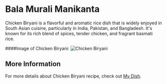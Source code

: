# Bala Murali Manikanta
Chicken Biryani is a flavorful and aromatic rice dish that is widely enjoyed in South Asian cuisine, particularly in India, Pakistan, and Bangladesh. It's known for its rich blend of spices, tender chicken, and fragrant basmati rice.

####Image of Chicken Biryani:
![Chicken Biryani](Chicken-Biryani.jpg)
## More Information

For more details about Chicken Biryani recipe, check out [My Dish](https://www.indianhealthyrecipes.com/chicken-biryani-recipe/).